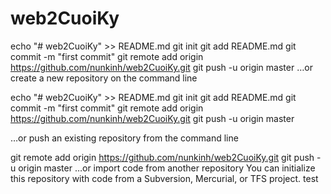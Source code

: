 # web2CuoiKy
echo "# web2CuoiKy" >> README.md
  git init
  git add README.md
  git commit -m "first commit"
  git remote add origin https://github.com/nunkinh/web2CuoiKy.git
  git push -u origin master
…or create a new repository on the command line

echo "# web2CuoiKy" >> README.md
  git init
  git add README.md
  git commit -m "first commit"
  git remote add origin https://github.com/nunkinh/web2CuoiKy.git
  git push -u origin master
  
…or push an existing repository from the command line

git remote add origin https://github.com/nunkinh/web2CuoiKy.git
  git push -u origin master
…or import code from another repository
You can initialize this repository with code from a Subversion, Mercurial, or TFS project.
test
